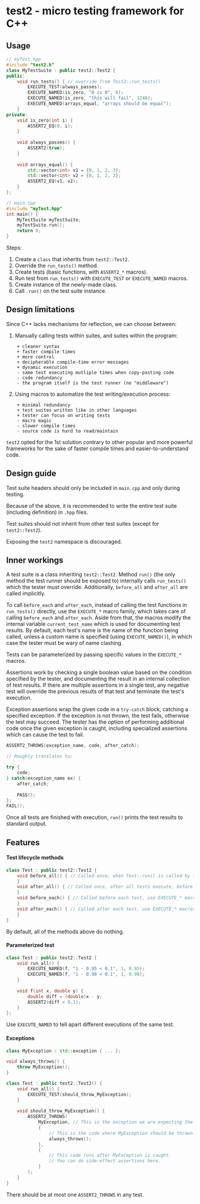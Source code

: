 # test2 - micro testing framework for C++
## Usage
```c++
// myTest.hpp
#include "test2.h"
class MyTestSuite : public test2::Test2 {
public:
	void run_tests() { // override from Test2::run_tests()
		EXECUTE_TEST(always_passes);
		EXECUTE_NAMED(is_zero, "0 is 0", 0);
		EXECUTE_NAMED(is_zero, "this will fail", 1248);
		EXECUTE_NAMED(arrays_equal, "arrays should be equal");
	}
private:
	void is_zero(int i) {
		ASSERT2_EQ(0, i);
	}
	
	void always_passes() {
		ASSERT2(true);
	}
	
	void arrays_equal() {
		std::vector<int> v1 = {0, 1, 2, 3};
		std::vector<int> v2 = {0, 1, 2, 3};
		ASSERT2_EQ(v1, v2);
	}
};
```

```c++
// main.cpp
#include "myTest.hpp"
int main() {
	MyTestSuite myTestSuite;
	myTestSuite.run();
	return 0;
}
```
Steps:
1) Create a `class` that inherits from `test2::Test2`.
2) Override the `run_tests()` method.
3) Create tests (basic functions, with `ASSERT2_*` macros).
4) Run test from `run_tests()` with `EXECUTE_TEST` or `EXECUTE_NAMED` macros.
5) Create instance of the newly-made class.
6) Call `.run()` on the test suite instance.

## Design limitations
Since C++ lacks mechanisms for reflection, we can choose between:
1) Manually calling tests within suites, and suites within the program:
```
	+ cleaner syntax
	+ faster compile times
	+ more control
	+ decipherable compile-time error messages
	+ dynamic execution
	- same test executing mutliple times when copy-pasting code
	- code redundancy
	- the program itself is the test runner (no "middleware")
```
2) Using macros to automatize the test writing/execution process:
```
	+ minimal redundancy
	+ test suites written like in other languages
	+ tester can focus on writing tests
	- macro magic
	- slower compile times
	- source code is hard to read/maintain
```
`test2` opted for the 1st solution contrary to other popular and more powerful frameworks for the sake of faster compile times and easier-to-understand code.

## Design guide

Test suite headers should only be included in `main.cpp` and only during testing.

Because of the above, it is recommended to write the entire test suite (including definition) in `.hpp` files.

Test suites should not inherit from other test suites (except for `test2::Test2`).

Exposing the `test2` namespace is discouraged.

## Inner workings

A test suite is a class inheriting `test2::Test2`. Method `run()` (the only method the test runner should be exposed to) internally calls `run_tests()` which the tester must override. Additionally, `before_all` and `after_all` are called implicitly. 

To call `before_each` and `after_each`, instead of calling the test functions in `run_tests()` directly, use the `EXECUTE_*` macro family, which takes care of calling `before_each` and `after_each`. Aside from that, the macros modify the internal variable `current_test_name` which is used for documenting test results. By default, each test's name is the name of the function being called, unless a custom name is specified (using `EXECUTE_NAMED()`), in which case the tester must be wary of name clashing.

Tests can be parameterized by passing specific values in the `EXECUTE_*` macros.

Assertions work by checking a single boolean value based on the condition specified by the tester, and documenting the result in an internal collection of test results. If there are multiple assertions in a single test, any negative test will override the previous results of that test and terminate the test's execution.

Exception assertions wrap the given code in a `try-catch` block, catching a specified exception. If the exception is not thrown, the test fails, otherwise the test may succeed. The tester has the option of performing additional code once the given exception is caught, including specialized assertions which can cause the test to fail.

```c++
ASSERT2_THROWS(exception_name, code, after_catch);

// Roughly translates to: 

try {
	code;
} catch(exception_name ex) {
	after_catch;
		
	PASS();
};
FAIL();
```

Once all tests are finished with execution, `run()` prints the test results to standard output.

## Features

#### Test lifecycle methods

```c++
class Test : public test2::Test2 {
	void before_all() { // Called once, when Test::run() is called by the client.
	}
	void after_all() { // Called once, after all tests execute, before reports.
	}
	void before_each() { // Called before each test, use EXECUTE_* macros in run_tests().
	}
	void after_each() { // Called after each test, use EXECUTE_* macros in run_tests().
	}
}
```

By default, all of the methods above do nothing.

#### Parameterized test

```c++
class Test : public test2::Test2 {
	void run_all() {
		EXECUTE_NAMED(f, "1 - 0.95 < 0.1", 1, 0.95);
		EXECUTE_NAMED(f, "1 - 0.98 < 0.1", 1, 0.98);
	}
	
	void f(int x, double y) {
		double diff = (double)x - y;
		ASSERT2(diff < 0.1);
	}
};
```

Use `EXECUTE_NAMED` to tell apart different executions of the same test.

#### Exceptions

```c++
class MyException : std::exception { ... };

void always_throws() {
	throw MyException();
}

class Test : public test2::Test2() {
	void run_all() {
		EXECUTE_TEST(should_throw_MyException);
	}
	
	void should_throw_MyException() {
		ASSERT2_THROWS(
			MyException, // This is the exception we are expecting the code below will throw.
			{
				// This is the code where MyException should be thrown.
				always_throws();
			},
			{
				// This code runs after MyException is caught.
				// You can do side-effect assertions here.
			}
		);
	}
}
```

There should be at most one `ASSERT2_THROWS` in any test.